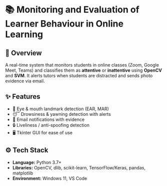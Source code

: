 # 📚 Monitoring and Evaluation of Learner Behaviour in Online Learning  

## 📌 Overview  
A real-time system that monitors students in online classes (Zoom, Google Meet, Teams) and classifies them as **attentive** or **inattentive** using **OpenCV** and **SVM**. It alerts tutors when students are distracted and sends photo evidence via email.  

## ✨ Features  
- 👀 Eye & mouth landmark detection (EAR, MAR)  
- 😴 Drowsiness & yawning detection with alerts  
- 📩 Email notifications with evidence  
- 🔒 Liveliness / anti-spoofing detection  
- 🖥️ Tkinter GUI for ease of use  

## ⚙️ Tech Stack  
- **Language:** Python 3.7+  
- **Libraries:** OpenCV, dlib, scikit-learn, TensorFlow/Keras, pandas, matplotlib  
- **Environment:** Windows 11, VS Code  
